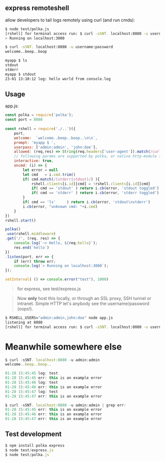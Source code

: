 ## express remoteshell

allow developers to tail logs remotely using curl (and run cmds):

```sh
$ node test/polka.js 
[rshell] for terminal access run: $ curl -sSNT. localhost:8080 -u username:password
> Running on localhost:3000

$ curl -sSNT. localhost:8080 -u username:password
welcome..beep..boop

myapp $ ls
stdout
stderr
myapp $ stdout
23-01 13:10:12 log: hello world from console.log
```

## Usage

app.js:

```javascript
const polka = require('polka');
const port = 8080
 
const rshell = require('./..')({
	port,
	welcome:  `welcome..beep..boop..\n\n`,
    prompt: 'myapp $ ', 
	userpass: ['admin:admin', 'john:doe'],  
	allowed: (req,res) => String(req.headers['user-agent']).match(/curl\//) && rshell.userpass.length, 
    // following params are supported by polka, or native http-module (not express)
    interactive: true,
    oncmd: (i) => {
        let error = null
        let cmd   = i.cmd.trim()
        if( cmd.match(/(stderr|stdout)/) ){
            rshell.clients[i.id][cmd] = !rshell.clients[i.id][cmd]
            if( cmd == 'stdout' ) return i.cb(error, 'stdout toggled')
            if( cmd == 'stderr' ) return i.cb(error, 'stderr toggled')
        }
        if( cmd == 'ls'     ) return i.cb(error, 'stdout\nstderr')
        i.cb(error, "unknown cmd: "+i.cmd)
    }
})
rshell.start()

polka()
.use(rshell.middleware)
.get('/', (req, res) => {
    console.log(`~> Hello, ${req.hello}`);
    res.end(`hello`)
})
.listen(port, err => {
    if (err) throw err;
    console.log(`> Running on localhost:3000`);
});

setInterval( () => console.error("test"), 1000)
```

> for express, see test/express.js

> Now **only** host this locally, or through an SSL proxy, SSH tunnel or intranet.
> Simple HTTP let's anybody see the username/password (oops!). 

```bash
$ RSHELL_USERS="admin:admin,john:doe" node app.js
listening at 8080
[rshell] for terminal access run: $ curl -sSNT. localhost:8080 -u username:password 
```

# Meanwhile somewhere else 

```javascript
$ curl -sSNT. localhost:8080 -u admin:admin 
welcome..beep..boop..

01-28 15:45:45 log: test
01-28 15:45:45 err: this is an example error
01-28 15:45:46 log: test
01-28 15:45:46 err: this is an example error
01-28 15:45:47 log: test
01-28 15:45:47 err: this is an example error

```

```javascript
$ curl -sSNT. localhost:8080 -u admin:admin | grep err:
01-28 15:45:45 err: this is an example error
01-28 15:45:46 err: this is an example error
01-28 15:45:47 err: this is an example error

```

## Test development

```javascript
$ npm install polka express
$ node test/express.js
$ node test/polka.js
```
